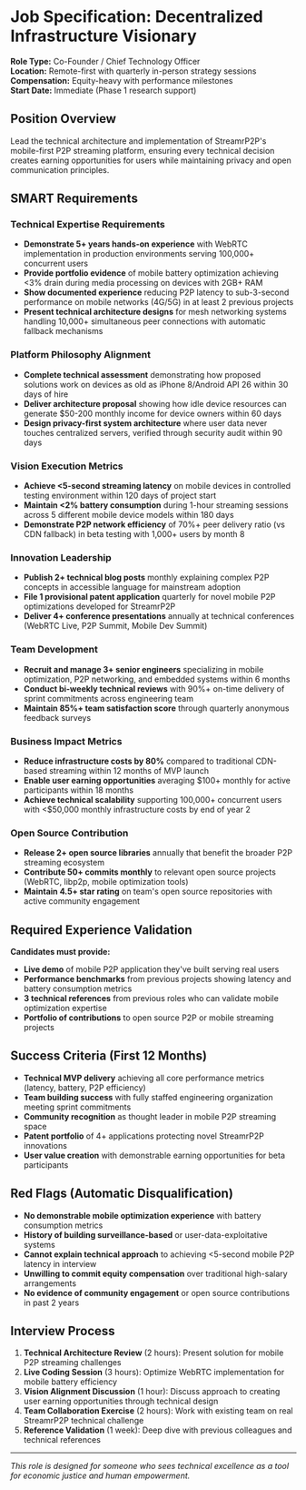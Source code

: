 # Job Specification: Decentralized Infrastructure Visionary
**Role Type:** Co-Founder / Chief Technology Officer  
**Location:** Remote-first with quarterly in-person strategy sessions  
**Compensation:** Equity-heavy with performance milestones  
**Start Date:** Immediate (Phase 1 research support)

## Position Overview
Lead the technical architecture and implementation of StreamrP2P's mobile-first P2P streaming platform, ensuring every technical decision creates earning opportunities for users while maintaining privacy and open communication principles.

## SMART Requirements

### Technical Expertise Requirements
- **Demonstrate 5+ years hands-on experience** with WebRTC implementation in production environments serving 100,000+ concurrent users
- **Provide portfolio evidence** of mobile battery optimization achieving <3% drain during media processing on devices with 2GB+ RAM
- **Show documented experience** reducing P2P latency to sub-3-second performance on mobile networks (4G/5G) in at least 2 previous projects
- **Present technical architecture designs** for mesh networking systems handling 10,000+ simultaneous peer connections with automatic fallback mechanisms

### Platform Philosophy Alignment
- **Complete technical assessment** demonstrating how proposed solutions work on devices as old as iPhone 8/Android API 26 within 30 days of hire
- **Deliver architecture proposal** showing how idle device resources can generate $50-200 monthly income for device owners within 60 days
- **Design privacy-first system architecture** where user data never touches centralized servers, verified through security audit within 90 days

### Vision Execution Metrics
- **Achieve <5-second streaming latency** on mobile devices in controlled testing environment within 120 days of project start
- **Maintain <2% battery consumption** during 1-hour streaming sessions across 5 different mobile device models within 180 days
- **Demonstrate P2P network efficiency** of 70%+ peer delivery ratio (vs CDN fallback) in beta testing with 1,000+ users by month 8

### Innovation Leadership
- **Publish 2+ technical blog posts** monthly explaining complex P2P concepts in accessible language for mainstream adoption
- **File 1 provisional patent application** quarterly for novel mobile P2P optimizations developed for StreamrP2P
- **Deliver 4+ conference presentations** annually at technical conferences (WebRTC Live, P2P Summit, Mobile Dev Summit)

### Team Development
- **Recruit and manage 3+ senior engineers** specializing in mobile optimization, P2P networking, and embedded systems within 6 months
- **Conduct bi-weekly technical reviews** with 90%+ on-time delivery of sprint commitments across engineering team
- **Maintain 85%+ team satisfaction score** through quarterly anonymous feedback surveys

### Business Impact Metrics
- **Reduce infrastructure costs by 80%** compared to traditional CDN-based streaming within 12 months of MVP launch
- **Enable user earning opportunities** averaging $100+ monthly for active participants within 18 months
- **Achieve technical scalability** supporting 100,000+ concurrent users with <$50,000 monthly infrastructure costs by end of year 2

### Open Source Contribution
- **Release 2+ open source libraries** annually that benefit the broader P2P streaming ecosystem
- **Contribute 50+ commits monthly** to relevant open source projects (WebRTC, libp2p, mobile optimization tools)
- **Maintain 4.5+ star rating** on team's open source repositories with active community engagement

## Required Experience Validation
**Candidates must provide:**
- **Live demo** of mobile P2P application they've built serving real users
- **Performance benchmarks** from previous projects showing latency and battery consumption metrics
- **3 technical references** from previous roles who can validate mobile optimization expertise
- **Portfolio of contributions** to open source P2P or mobile streaming projects

## Success Criteria (First 12 Months)
- **Technical MVP delivery** achieving all core performance metrics (latency, battery, P2P efficiency)
- **Team building success** with fully staffed engineering organization meeting sprint commitments
- **Community recognition** as thought leader in mobile P2P streaming space
- **Patent portfolio** of 4+ applications protecting novel StreamrP2P innovations
- **User value creation** with demonstrable earning opportunities for beta participants

## Red Flags (Automatic Disqualification)
- **No demonstrable mobile optimization experience** with battery consumption metrics
- **History of building surveillance-based** or user-data-exploitative systems
- **Cannot explain technical approach** to achieving <5-second mobile P2P latency in interview
- **Unwilling to commit equity compensation** over traditional high-salary arrangements
- **No evidence of community engagement** or open source contributions in past 2 years

## Interview Process
1. **Technical Architecture Review** (2 hours): Present solution for mobile P2P streaming challenges
2. **Live Coding Session** (3 hours): Optimize WebRTC implementation for mobile battery efficiency  
3. **Vision Alignment Discussion** (1 hour): Discuss approach to creating user earning opportunities through technical design
4. **Team Collaboration Exercise** (2 hours): Work with existing team on real StreamrP2P technical challenge
5. **Reference Validation** (1 week): Deep dive with previous colleagues and technical references

---
*This role is designed for someone who sees technical excellence as a tool for economic justice and human empowerment.* 